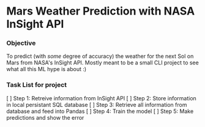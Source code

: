 # Mars Weather Prediction with NASA InSight API

### Objective
To predict (with *some* degree of accuracy) the weather for the next Sol on Mars from NASA's InSight API. Mostly meant to be a small CLI project to see what all this ML hype is about :)

### Task List for project
[ ] Step 1: Retreive information from InSight API
[ ] Step 2: Store information in local  persistant SQL database
[ ] Step 3: Retrieve all information from database and feed into Pandas
[ ] Step 4: Train the model
[ ] Step 5: Make predictions and show the error